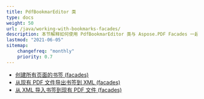 ```yaml
---
title: PdfBookmarEditor 类
type: docs
weight: 50
url: /java/working-with-bookmarks-facades/
description: 本节解释如何使用 PdfBookmarEditor 类与 Aspose.PDF Facades 一起工作。
lastmod: "2021-06-05"
sitemap:
    changefreq: "monthly"
    priority: 0.7
---
```


- [创建所有页面的书签 (facades)](/pdf/java/create-bookmark/)
- [从现有 PDF 文件导出书签到 XML (facades)](/pdf/java/export-bookmark/)
- [从 XML 导入书签到现有 PDF 文件 (facades)](/pdf/java/import-bookmark/)